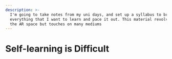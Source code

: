 ```yaml
---
description: >-
  I'm going to take notes from my uni days, and set up a syllabus to break down
  everything that I want to learn and pace it out. This material revolves around
  the AR space but touches on many mediums
---
```


# Self-learning is Difficult

